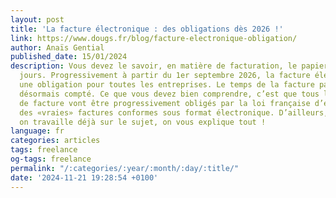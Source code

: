```yaml
---
layout: post
title: 'La facture électronique : des obligations dès 2026 !'
link: https://www.dougs.fr/blog/facture-electronique-obligation/
author: Anaïs Gential
published_date: 15/01/2024
description: Vous devez le savoir, en matière de facturation, le papier vit ses derniers
  jours. Progressivement à partir du 1er septembre 2026, la facture électronique deviendra
  une obligation pour toutes les entreprises. Le temps de la facture papier est donc
  désormais compté. Ce que vous devez bien comprendre, c’est que tous les émetteurs
  de facture vont être progressivement obligés par la loi française d’émettre et recevoir
  des «vraies» factures conformes sous format électronique. D’ailleurs, chez Dougs,
  on travaille déjà sur le sujet, on vous explique tout !
language: fr
categories: articles
tags: freelance
og-tags: freelance
permalink: "/:categories/:year/:month/:day/:title/"
date: '2024-11-21 19:28:54 +0100'
---
```

